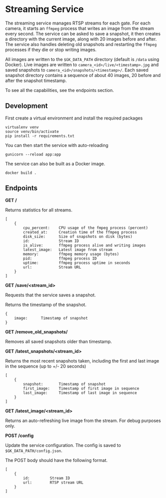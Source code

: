 # Streaming Service

The streaming service manages RTSP streams for each gate. For each camera, it starts an `ffmpeg` process that writes an image from the stream every second. The service can be asked to save a snapshot, it then creates a directory with the current image, along with 20 images before and after. The service also handles deleting old snapshots and restarting the `ffmpeg` processes if they die or stop writing images.

All images are written to the `$GK_DATA_PATH` directory (default is `/data` using Docker). Live images are written to `camera_<id>/live/<timestamp>.jpg` and saved snapshots to `camera_<id>/snapshots/<timestamp>/`. Each saved snapshot directory contains a sequence of about 40 images, 20 before and after the snapshot timestamp.

To see all the capabilities, see the endpoints section.

## Development

First create a virtual environment and install the required packages

    virtualenv venv
    source venv/bin/activate
    pip install -r requirements.txt

You can then start the service with auto-reloading

    gunicorn --reload app:app

The service can also be built as a Docker image.

    docker build .

## Endpoints

**GET /**

Returns statistics for all streams.

    [
        {
            cpu_percent:    CPU usage of the fmpeg process (percent)
            created_at:     Creation time of the ffmpeg process
            disk_size:      Size of snapshots on disk (bytes)
            id:             Stream ID
            is_alive:       ffmpeg process alive and writing images
            latest_image:   Latest image from stream
            memory:         ffmpeg memory usage (bytes)
            pid:            ffmpeg process ID
            uptime:         ffmpeg process uptime in seconds
            url:            Stream URL
        }
    ]

**GET /save/<stream_id>**

Requests that the service saves a snapshot.

Returns the timestamp of the snapshot.

    {
        image:      Timestamp of snapshot
    }

**GET /remove_old_snapshots/<timestamp>**

Removes all saved snapshots older than timestamp.

**GET /latest_snapshots/<stream_id>**

Returns the most recent snapshots taken, including the first and last image in the sequence (up to +/- 20 seconds)

    [
        {
            snapshot:       Timestamp of snapshot
            first_image:    Timestamp of first image in sequence
            last_image:     Timestamp of last image in sequence
        }
    ]

**GET /latest_image/<stream_id>**

Returns an auto-refreshing live image from the stream. For debug purposes only.

**POST /config**

Update the service configuration. The config is saved to `$GK_DATA_PATH/config.json`.

The POST body should have the following format.

    [
        {
            id:         Stream ID
            url:        RTSP stream URL
        }
    ]